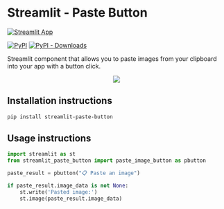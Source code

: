 # Streamlit - Paste Button

[![Streamlit App](https://static.streamlit.io/badges/streamlit_badge_black_white.svg)](https://paste-button.streamlit.app/)

[![PyPI](https://img.shields.io/pypi/v/streamlit-paste-button)](https://pypi.org/project/streamlit-paste-button/)
[![PyPI - Downloads](https://img.shields.io/pypi/dm/streamlit-paste-button)](https://pypi.org/project/streamlit-paste-button/)

Streamlit component that allows you to paste images from your clipboard into your app with a button click.

<div align="center">
  <img src="https://raw.githubusercontent.com/olucaslopes/streamlit-paste-button/main/docs/img/demo.gif"><br>
</div>

## Installation instructions 

```sh
pip install streamlit-paste-button
```

## Usage instructions

```python
import streamlit as st
from streamlit_paste_button import paste_image_button as pbutton

paste_result = pbutton("📋 Paste an image")

if paste_result.image_data is not None:
    st.write('Pasted image:')
    st.image(paste_result.image_data)
```
